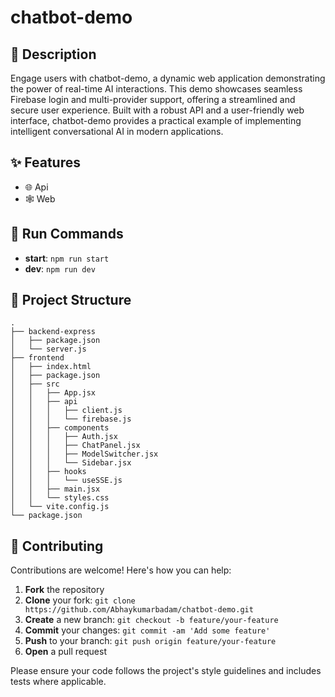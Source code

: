 # chatbot-demo



## 📝 Description

Engage users with chatbot-demo, a dynamic web application demonstrating the power of real-time AI interactions. This demo showcases seamless Firebase login and multi-provider support, offering a streamlined and secure user experience. Built with a robust API and a user-friendly web interface, chatbot-demo provides a practical example of implementing intelligent conversational AI in modern applications.

## ✨ Features

- 🌐 Api
- 🕸️ Web


## 🚀 Run Commands

- **start**: `npm run start`
- **dev**: `npm run dev`


## 📁 Project Structure

```
.
├── backend-express
│   ├── package.json
│   └── server.js
├── frontend
│   ├── index.html
│   ├── package.json
│   ├── src
│   │   ├── App.jsx
│   │   ├── api
│   │   │   ├── client.js
│   │   │   └── firebase.js
│   │   ├── components
│   │   │   ├── Auth.jsx
│   │   │   ├── ChatPanel.jsx
│   │   │   ├── ModelSwitcher.jsx
│   │   │   └── Sidebar.jsx
│   │   ├── hooks
│   │   │   └── useSSE.js
│   │   ├── main.jsx
│   │   └── styles.css
│   └── vite.config.js
└── package.json
```

## 👥 Contributing

Contributions are welcome! Here's how you can help:

1. **Fork** the repository
2. **Clone** your fork: `git clone https://github.com/Abhaykumarbadam/chatbot-demo.git`
3. **Create** a new branch: `git checkout -b feature/your-feature`
4. **Commit** your changes: `git commit -am 'Add some feature'`
5. **Push** to your branch: `git push origin feature/your-feature`
6. **Open** a pull request

Please ensure your code follows the project's style guidelines and includes tests where applicable.


